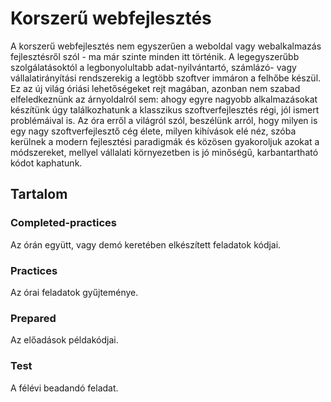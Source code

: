 # Korszerű webfejlesztés
A korszerű webfejlesztés nem egyszerűen a weboldal vagy webalkalmazás fejlesztésről szól - ma már szinte minden itt történik. A legegyszerűbb szolgálatásoktól a legbonyolultabb adat-nyilvántartó, számlázó- vagy vállalatirányítási rendszerekig a legtöbb szoftver immáron a felhőbe készül. Ez az új világ óriási lehetőségeket rejt magában, azonban nem szabad elfeledkeznünk az árnyoldalról sem: ahogy egyre nagyobb alkalmazásokat készítünk úgy találkozhatunk a klasszikus szoftverfejlesztés régi, jól ismert problémáival is. Az óra erről a világról szól, beszélünk arról, hogy milyen is egy nagy szoftverfejlesztő cég élete, milyen kihívások elé néz, szóba kerülnek a modern fejlesztési paradigmák és közösen gyakoroljuk azokat a módszereket, mellyel vállalati környezetben is jó minőségű, karbantartható kódot kaphatunk.

## Tartalom

### Completed-practices
Az órán együtt, vagy demó keretében elkészített feladatok kódjai.

### Practices
Az órai feladatok gyűjteménye.

### Prepared
Az előadások példakódjai.

### Test
A félévi beadandó feladat.
